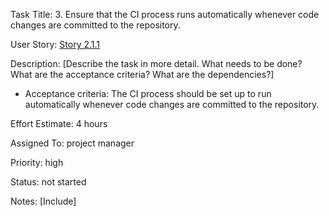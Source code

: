  Task Title: 3.	Ensure that the CI process runs automatically whenever code changes are committed to the repository.

User Story: [Story 2.1.1](../../stories/story_2.1.1.md)

Description: [Describe the task in more detail. What needs to be done? What are the acceptance criteria? What are the dependencies?]
* Acceptance criteria: The CI process should be set up to run automatically whenever code changes are committed to the repository.

Effort Estimate: 4 hours

Assigned To: project manager

Priority: high

Status: not started

Notes: [Include]